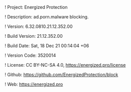 ! Project: Energized Protection

! Description: ad.porn.malware blocking.

! Version: 6.32.0810.21.12.352.00

! Build Version: 21.12.352.00

! Build Date: Sat, 18 Dec 21 00:14:04 +06

! Version Code: 3520014

! License: CC BY-NC-SA 4.0, https://energized.pro/license

! Github: https://github.com/EnergizedProtection/block

! Web: https://energized.pro
